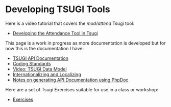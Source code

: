 Developing TSUGI Tools
======================

Here is a video tutorial that covers the _mod/attend_ Tsugi tool:

* [Developing the Attendance Tool in Tsugi](https://www.youtube.com/watch?v=xMK8IjUQuz8&index=4&list=PLlRFEj9H3Oj5WZUjVjTJVBN18ozYSWMhw)

This page is a work in progress as more documentation is developed but
for now this is the documentation I have:

* [TSUGI API Documentation](http://do1.dr-chuck.com/tsugi/phpdoc/)
* [Coding Standards](CODING.md)
* [Video: TSUGI Data Model](https://www.youtube.com/watch?v=zXdNQGuXvuo&list=PLlRFEj9H3Oj5WZUjVjTJVBN18ozYSWMhw&index=4)
* [Internationalizing and Localizing](I18N.md)
* [Notes on generating API Documentation using PhpDoc](PHPDOC.md)

Here are a set of Tsugi Exercises suitable for use in a class or workshop:

* [Exercises](https://github.com/csev/tsugi-php-exercises)




